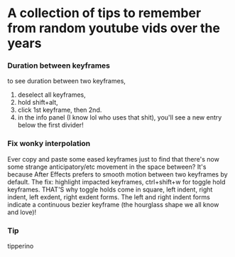 # A collection of tips to remember from random youtube vids over the years

### Duration between keyframes ###
to see duration between two keyframes,
1. deselect all keyframes,
2. hold shift+alt,
3. click 1st keyframe, then 2nd.
4. in the info panel (I know lol who uses that shit), you'll see a new entry below the first divider!

### Fix wonky interpolation ###
Ever copy and paste some eased keyframes just to find that there's now some strange anticipatory/etc movement in the space between? It's because After Effects prefers to smooth motion between two keyframes by default.
The fix: highlight impacted keyframes, ctrl+shift+w for toggle hold keyframes.
THAT'S why toggle holds come in square, left indent, right indent, left exdent, right exdent forms. The left and right indent forms indicate a continuous bezier keyframe (the hourglass shape we all know and love)!

### Tip ###
tipperino
